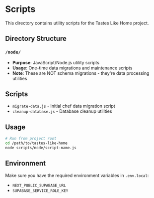 # Scripts

This directory contains utility scripts for the Tastes Like Home project.

## Directory Structure

### `/node/`
- **Purpose**: JavaScript/Node.js utility scripts
- **Usage**: One-time data migrations and maintenance scripts
- **Note**: These are NOT schema migrations - they're data processing utilities

## Scripts

- `migrate-data.js` - Initial chef data migration script
- `cleanup-database.js` - Database cleanup utilities

## Usage

```bash
# Run from project root
cd /path/to/tastes-like-home
node scripts/node/script-name.js
```

## Environment

Make sure you have the required environment variables in `.env.local`:
- `NEXT_PUBLIC_SUPABASE_URL`
- `SUPABASE_SERVICE_ROLE_KEY`

